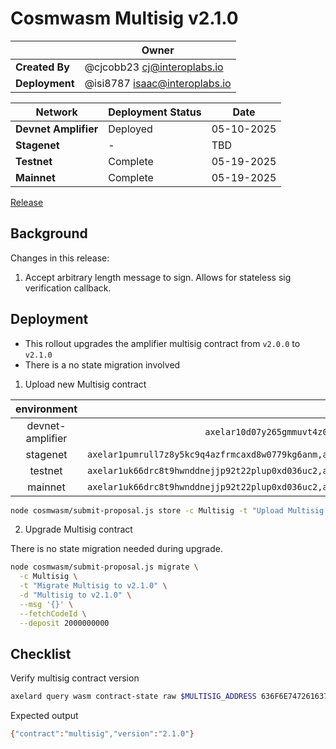 # Cosmwasm Multisig v2.1.0

|  | **Owner** |
|-----------|------------|
| **Created By** | @cjcobb23 <cj@interoplabs.io> |
| **Deployment** | @isi8787 <isaac@interoplabs.io> |

| **Network** | **Deployment Status** | **Date** |
|-------------|----------------------|----------|
| **Devnet Amplifier** | Deployed | 05-10-2025 |
| **Stagenet** | - | TBD |
| **Testnet** | Complete | 05-19-2025 |
| **Mainnet** | Complete | 05-19-2025 |

[Release](https://github.com/axelarnetwork/axelar-amplifier/releases/tag/multisig-v2.1.0)

## Background

Changes in this release:

1. Accept arbitrary length message to sign. Allows for stateless sig verification callback.

## Deployment

- This rollout upgrades the amplifier multisig contract from `v2.0.0` to `v2.1.0`
- There is a no state migration involved

1. Upload new Multisig contract

| environment | INIT_ADDRESSES    |  RUN_AS_ACCOUNT |
| :-----: | :---: | :---: |
| devnet-amplifier | `axelar10d07y265gmmuvt4z0w9aw880jnsr700j7v9daj,axelar1zlr7e5qf3sz7yf890rkh9tcnu87234k6k7ytd9`  | `axelar10d07y265gmmuvt4z0w9aw880jnsr700j7v9daj`   |
| stagenet | `axelar1pumrull7z8y5kc9q4azfrmcaxd8w0779kg6anm,axelar10d07y265gmmuvt4z0w9aw880jnsr700j7v9daj,axelar12qvsvse32cjyw60ztysd3v655aj5urqeup82ky`    | `axelar10d07y265gmmuvt4z0w9aw880jnsr700j7v9daj`   |
| testnet | `axelar1uk66drc8t9hwnddnejjp92t22plup0xd036uc2,axelar10d07y265gmmuvt4z0w9aw880jnsr700j7v9daj,axelar12f2qn005d4vl03ssjq07quz6cja72w5ukuchv7`   | `axelar10d07y265gmmuvt4z0w9aw880jnsr700j7v9daj`   |
| mainnet | `axelar1uk66drc8t9hwnddnejjp92t22plup0xd036uc2,axelar10d07y265gmmuvt4z0w9aw880jnsr700j7v9daj,axelar1nctnr9x0qexemeld5w7w752rmqdsqqv92dw9am`   | `axelar10d07y265gmmuvt4z0w9aw880jnsr700j7v9daj`   |

```bash
node cosmwasm/submit-proposal.js store -c Multisig -t "Upload Multisig contract v2.1.0" -d "Upload Multisig contract v2.1.0" -r $RUN_AS_ACCOUNT --deposit 2000000000 --instantiateAddresses $INIT_ADDRESSES --version 2.1.0
```

2. Upgrade Multisig contract

There is no state migration needed during upgrade.

```bash
node cosmwasm/submit-proposal.js migrate \
  -c Multisig \
  -t "Migrate Multisig to v2.1.0" \
  -d "Multisig to v2.1.0" \
  --msg '{}' \
  --fetchCodeId \
  --deposit 2000000000
```

## Checklist

Verify multisig contract version

```bash
axelard query wasm contract-state raw $MULTISIG_ADDRESS 636F6E74726163745F696E666F -o json | jq -r '.data' | base64 -d
```
Expected output

```bash
{"contract":"multisig","version":"2.1.0"}
```


